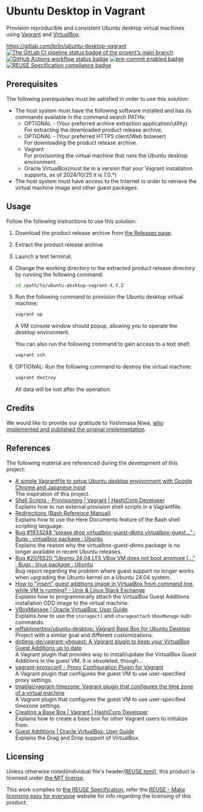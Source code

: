 # Ubuntu Desktop in Vagrant

Provision reproducible and consistent Ubuntu desktop virtual machines using [Vagrant](https://www.vagrantup.com/) and [VirtualBox](https://www.virtualbox.org/).

<https://gitlab.com/brlin/ubuntu-desktop-vagrant>  
[![The GitLab CI pipeline status badge of the project's `main` branch](https://gitlab.com/brlin/ubuntu-desktop-vagrant/badges/main/pipeline.svg?ignore_skipped=true "Click here to check out the comprehensive status of the GitLab CI pipelines")](https://gitlab.com/brlin/ubuntu-desktop-vagrant/-/pipelines) [![GitHub Actions workflow status badge](https://github.com/brlin-tw/ubuntu-desktop-vagrant/actions/workflows/check-potential-problems.yml/badge.svg "GitHub Actions workflow status")](https://github.com/brlin-tw/ubuntu-desktop-vagrant/actions/workflows/check-potential-problems.yml) [![pre-commit enabled badge](https://img.shields.io/badge/pre--commit-enabled-brightgreen?logo=pre-commit&logoColor=white "This project uses pre-commit to check potential problems")](https://pre-commit.com/) [![REUSE Specification compliance badge](https://api.reuse.software/badge/gitlab.com/brlin/ubuntu-desktop-vagrant "This project complies to the REUSE specification to decrease software licensing costs")](https://api.reuse.software/info/gitlab.com/brlin/ubuntu-desktop-vagrant)

## Prerequisites

The following prerequisites must be satisfied in order to use this solution:

* The host system must have the following software installed and has its commands available in the command search PATHs:
    + OPTIONAL - (Your preferred archive extraction application/utility)  
      For extracting the downloaded product release archive.
    + OPTIONAL - (Your preferred HTTPS client/Web browser)  
      For downloading the product release archive.
    + Vagrant  
      For provisioning the virtual machine that runs the Ubuntu desktop environment.
    + Oracle VirtualBox(must be in a version that your Vagrant installation supports, as of 2024/10/25 it is 7.0.\*)
* The host system must have access to the Internet in order to retrieve the virtual machine image and other guest packages.

## Usage

Follow the following instructions to use this solution:

1. Download the product release archive from [the Releases page](https://gitlab.com/brlin/ubuntu-desktop-vagrant/-/releases).
1. Extract the product release archive.
1. Launch a text terminal.
1. Change the working directory to the extracted product release directory by running the following command:

    ```bash
    cd /path/to/ubuntu-desktop-vagrant-X.Y.Z
    ```

1. Run the following command to provision the Ubuntu desktop virtual machine:

    ```bash
    vagrant up
    ```

   A VM console window should popup, allowing you to operate the desktop environment.

   You can also run the following command to gain access to a text shell:

    ```bash
    vagrant ssh
    ```

1. OPTIONAL: Run the following command to destroy the virtual machine:

    ```bash
    vagrant destroy
    ```

   All data will be lost after the operation.

## Credits

We would like to provide our gratitude to Yoshimasa Niwa, [who implemented and published the original implementation](https://gist.github.com/niw/bed28f823b4ebd2c504285ff99c1b2c2/0338af262d2c6664ed4ec2a2fc8d3f0b8b5d25f6).

## References

The following material are referenced during the development of this project:

* [A simple Vagrantfile to setup Ubuntu desktop environment with Google Chrome and Japanese input](https://gist.github.com/niw/bed28f823b4ebd2c504285ff99c1b2c2)  
  The inspiration of this project.
* [Shell Scripts - Provisioning | Vagrant | HashiCorp Developer](https://developer.hashicorp.com/vagrant/docs/provisioning/shell)  
  Explains how to run external provision shell scripts in a Vagrantfile.
* [Redirections (Bash Reference Manual)](https://www.gnu.org/software/bash/manual/html_node/Redirections.html#Here-Documents)  
  Explains how to use the Here Documents feature of the Bash shell scripting language.
* [Bug #1933248 “please drop virtualbox-guest-dkms virtualbox-guest...” : Bugs : virtualbox package : Ubuntu](https://bugs.launchpad.net/ubuntu/+source/virtualbox/+bug/1933248)  
  Explains the reason why the virtualbox-guest-dkms package is no longer available in recent Ubuntu releases.
* [Bug #2076520 “Ubuntu 24.04 LTS VBox VM does not boot anymore \[...” : Bugs : linux package : Ubuntu](https://bugs.launchpad.net/ubuntu/+source/linux/+bug/2076520)  
  Bug report regarding the problem where guest support no longer works when upgrading the Ubuntu kernel on a Ubuntu 24.04 system.
* [How to "insert" guest additions image in VirtualBox from command line, while VM is running? - Unix & Linux Stack Exchange](https://unix.stackexchange.com/questions/309980/how-to-insert-guest-additions-image-in-virtualbox-from-command-line-while-vm)  
  Explains how to programmically attach the VirtualBox Guest Additions installation ODD image to the virtual machine.
* [VBoxManage | Oracle VirtualBox: User Guide](https://www.virtualbox.org/manual/topics/vboxmanage.html)  
  Explains how to use the `storagectl` and `storageattach` `VboxManage` sub-commands.
* [jeffskinnerbox/ubuntu-desktop: Vagrant Base Box for Ubuntu Desktop](https://github.com/jeffskinnerbox/ubuntu-desktop)  
  Project with a similar goal and different customizations.
* [dotless-de/vagrant-vbguest: A Vagrant plugin to keep your VirtualBox Guest Additions up to date](https://github.com/dotless-de/vagrant-vbguest)  
  A Vagrant plugin that provides way to install/update the VirtualBox Guest Additions in the guest VM.  It is obsoleted, though...
* [vagrant-proxyconf - Proxy Configuration Plugin for Vagrant](https://tmatilai.github.io/vagrant-proxyconf/)  
  A Vagrant plugin that configures the guest VM to use user-specified proxy settings.
* [tmatilai/vagrant-timezone: Vagrant plugin that configures the time zone of a virtual machine](https://github.com/tmatilai/vagrant-timezone)  
  A Vagrant plugin that configures the guest VM to use user-specified timezone settings.
* [Creating a Base Box | Vagrant | HashiCorp Developer](https://developer.hashicorp.com/vagrant/docs/boxes/base)  
  Explains how to create a base box for other Vagrant users to initialize from.
* [Guest Additions | Oracle VirtualBox: User Guide](https://www.virtualbox.org/manual/topics/guestadditions.html#guestadd-dnd)  
  Explains the Drag and Drop support of VirtualBox.

## Licensing

Unless otherwise noted(individual file's header/[REUSE.toml](REUSE.toml)), this product is licensed under [the MIT license](https://opensource.org/license/mit).

This work complies to [the REUSE Specification](https://reuse.software/spec/), refer the [REUSE - Make licensing easy for everyone](https://reuse.software/) website for info regarding the licensing of this product.

